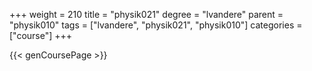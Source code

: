 +++
weight = 210
title = "physik021"
degree = "lvandere"
parent = "physik010"
tags = ["lvandere", "physik021", "physik010"]
categories = ["course"]
+++

{{< genCoursePage >}}
